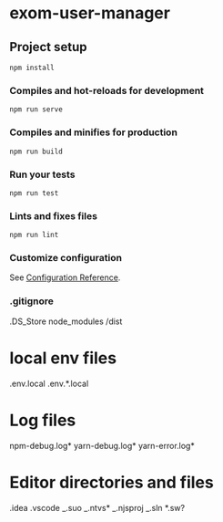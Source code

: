 # exom-user-manager

## Project setup

```
npm install
```

### Compiles and hot-reloads for development

```
npm run serve
```

### Compiles and minifies for production

```
npm run build
```

### Run your tests

```
npm run test
```

### Lints and fixes files

```
npm run lint
```

### Customize configuration

See [Configuration Reference](https://cli.vuejs.org/config/).

### .gitignore

.DS_Store
node_modules
/dist

# local env files

.env.local
.env.\*.local

# Log files

npm-debug.log*
yarn-debug.log*
yarn-error.log\*

# Editor directories and files

.idea
.vscode
_.suo
_.ntvs\*
_.njsproj
_.sln
\*.sw?
